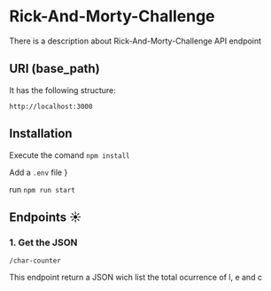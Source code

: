 # Rick-And-Morty-Challenge

There is a description about Rick-And-Morty-Challenge API endpoint 

## URI (base_path)
It has the following structure:

`http://localhost:3000`

## Installation

Execute the comand `npm install`

Add a `.env` file 
}

run `npm run start`

## Endpoints ☀️

### 1. Get the JSON

`/char-counter`

This endpoint return a JSON wich list the total ocurrence of l, e and c 


